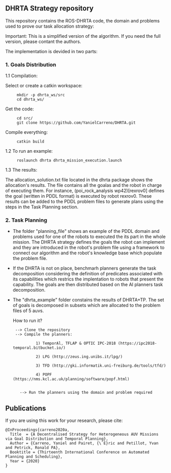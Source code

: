 ## DHRTA Strategy repository                                       

This repository contains the ROS-DHRTA code, the domain and problems used to prove our task allocation strategy:

Important: This is a simplified version of the algorithm. If you need the full version, please contant the authors.

The implementation is devided in two parts:


### 1. Goals Distribution

1.1 Compilation:

   Select or create a catkin workspace:

         mkdir -p dhrta_ws/src
         cd dhrta_ws/

   Get the code:

         cd src/
         git clone https://github.com/YanielCarreno/DHRTA.git

   Compile everything:

         catkin build

1.2 To run an example:

         roslaunch dhrta dhrta_mission_execution.launch

1.3 The results:

The allocation_solution.txt file located in the dhrta package shows the allocation's results. The file contains all the goalas and the robot in charge of executing them. For instance, (poi_rock_analysis wp42)[rexrov0] defines the goal (written in PDDL format) is executed by robot rexrov0. These results can be added to the PDDL problem files to generate plans using the steps in the Task Planning section.

### 2. Task Planning

- The folder "planning_file" shows an example of the PDDL domain and problems used for one of the robots to executed the its  part in the whole mission. The DHRTA strategy defines the goals the robot can implement and they are introduced in the robot's problem file using a framework to connect our algorithm and the robot's knowledge base which populate the problem file.

- If the DHRTA is not on place, benchmarh planners generate the task decomposition considering the definition of predicates associated with its capabilities which restrics the implentation to robots that present the capability. The goals are then distributed based on the AI planners task decomposition.

- The "dhrta_example" folder constains the results of DHRTA+TP. The set of goals is decomposed in subsets which are allocated to the problem files of 5 auvs. 


   How to run it?
   
       --> Clone the repository
       --> Compile the planners:
       
                1) TemporAl, TFLAP & OPTIC IPC-2018 (https://ipc2018-temporal.bitbucket.io/)
       
                2) LPG (http://zeus.ing.unibs.it/lpg/) 
                
                3) TFD (http://gki.informatik.uni-freiburg.de/tools/tfd/)
                
                4) POPF (https://nms.kcl.ac.uk/planning/software/popf.html)
                
                
         --> Run the planners using the domain and problem required
       
## Publications

If you are using this work for your research, please cite:
```
@InProceedings{carreno2020a,
  Title  = {A Decentralised Strategy for Heterogeneous AUV Missions via Goal Distribution and Temporal Planning},
  Author = {Carreno, Yaniel and Pairet, {\`E}ric and Petillot, Yvan and Petrick, Ronald PA},
  Booktitle = {Thirteenth International Conference on Automated Planning and Scheduling},
  Year = {2020}
}
```
                
